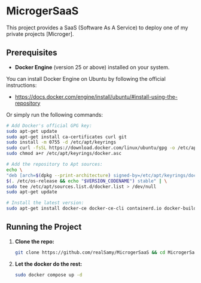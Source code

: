 # MicrogerSaaS


This project provides a SaaS (Software As A Service) to deploy one of my private projects [Microger].

## Prerequisites

- **Docker Engine** (version 25 or above) installed on your system.

You can install Docker Engine on Ubuntu by following the official instructions:
- https://docs.docker.com/engine/install/ubuntu/#install-using-the-repository

Or simply run the following commands:
```bash
# Add Docker's official GPG key:
sudo apt-get update
sudo apt-get install ca-certificates curl git
sudo install -m 0755 -d /etc/apt/keyrings
sudo curl -fsSL https://download.docker.com/linux/ubuntu/gpg -o /etc/apt/keyrings/docker.asc
sudo chmod a+r /etc/apt/keyrings/docker.asc

# Add the repository to Apt sources:
echo \
"deb [arch=$(dpkg --print-architecture) signed-by=/etc/apt/keyrings/docker.asc] https://download.docker.com/linux/ubuntu \
$(. /etc/os-release && echo "$VERSION_CODENAME") stable" | \
sudo tee /etc/apt/sources.list.d/docker.list > /dev/null
sudo apt-get update

# Install the latest version:
sudo apt-get install docker-ce docker-ce-cli containerd.io docker-buildx-plugin docker-compose-plugin
```

## Running the Project

1. **Clone the repo:**

   ```bash
   git clone https://github.com/realSamy/MicrogerSaaS && cd MicrogerSaaS
   ```
2. **Let the docker do the rest:**
    ```bash
    sudo docker compose up -d
    ```